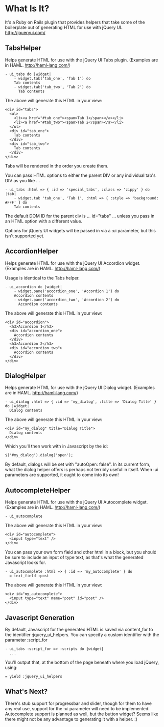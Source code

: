 What Is It?
===========

It's a Ruby on Rails plugin that provides helpers that take some of the boilerplate out of generating HTML for use with jQuery UI. http://jqueryui.com/


TabsHelper
----------

Helps generate HTML for use with the jQuery UI Tabs plugin. (Examples are in HAML. http://haml-lang.com/)

    - ui_tabs do |widget|
    	- widget.tab('tab_one', 'Tab 1') do
        Tab contents
    	- widget.tab('tab_two', 'Tab 2') do
    	  Tab contents

The above will generate this HTML in your view:

    <div id="tabs">
      <ul>
        <li><a href="#tab_one"><span>Tab 1</span></a></li>
        <li><a href="#tab_two"><span>Tab 2</span></a></li>
      </ul>
      <div id="tab_one">
        Tab contents
      </div>
      <div id="tab_two">
        Tab contents
      </div>
    </div>
  
Tabs will be rendered in the order you create them.

You can pass HTML options to either the parent DIV or any individual tab's
DIV as you like ...

    - ui_tabs :html => { :id => 'special_tabs', :class => 'zippy' } do |tab|
    	- widget.tab 'tab_one', 'Tab 1', :html => { :style => 'background: #FFF' } do
        Tab contents

The default DOM ID for the parent div is ... id="tabs" ... unless you pass in an HTML
option with a different value.

Options for jQuery UI widgets will be passed in via a :ui parameter, but this isn't supported yet.


AccordionHelper
---------------

Helps generate HTML for use with the jQuery UI Accordion widget. (Examples are in HAML. http://haml-lang.com/)

Usage is identical to the Tabs helper.

    - ui_accordion do |widget|
    	- widget.pane('accordion_one', 'Accordion 1') do
        Accordion contents
    	- widget.pane('accordion_two', 'Accordion 2') do
    	  Accordion contents

The above will generate this HTML in your view:

    <div id="accordion">
      <h3>Accordion 1</h3>
      <div id="accordion_one">
        Accordion contents
      </div>
      <h3>Accordion 2</h3>
      <div id="accordion_two">
        Accordion contents
      </div>
    </div>


DialogHelper
---------------

Helps generate HTML for use with the jQuery UI Dialog widget. (Examples are in HAML. http://haml-lang.com/)

    - ui_dialog :html => { :id => 'my_dialog', :title => 'Dialog Title' } do |widget|
      Dialog contents

The above will generate this HTML in your view:

    <div id="my_dialog" title="Dialog Title">
      Dialog contents
    </div>

Which you'll then work with in Javascript by the id:

    $('#my_dialog').dialog('open');

By default, dialogs will be set with "autoOpen: false". In its current form, what the dialog helper offers is perhaps not terribly useful in itself. When :ui parameters are supported, it ought to come into its own! 


AutocompleteHelper
---------------

Helps generate HTML for use with the jQuery UI Autocomplete widget. (Examples are in HAML. http://haml-lang.com/)

    - ui_autocomplete

The above will generate this HTML in your view:

    <div id="autocomplete">
      <input type="text" />
    </div>

You can pass your own form field and other html in a block, but you should be sure to include an input of type text, as that's what the generated Javascript looks for.

    - ui_autocomplete :html => { :id => 'my_autocomplete' } do
      = text_field :post

The above will generate this HTML in your view:

    <div id="my_autocomplete">
      <input type="text" name="post" id="post" />
    </div>


Javascript Generation
---------------------

By default, Javascript for the generated HTML is saved via content_for to the identifier :jquery_ui_helpers. You can specify a custom identifier with 
the parameter :script_for

    - ui_tabs :script_for => :scripts do |widget|
      ...

You'll output that, at the bottom of the page beneath where you load jQuery, using:

    = yield :jquery_ui_helpers


What's Next?
------------

There's stub support for progressbar and slider, though for them to have any real use, support for the :ui parameter will need to be implemented. Autocomplete support is planned as well, but the button widget? Seems like there might not be any advantage to generating it with a helper. :)